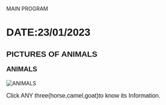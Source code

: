 MAIN PROGRAM
<!DOCTYPE html>
<html>
    <head>
        <title>EXP NO 1</title>
    </head>
    <body>
        <h1 style="font-family: Verdana, Geneva, Tahoma, sans-serif;">DATE:23/01/2023</h1>
        <h2 style="font-family: Verdana, Geneva, Tahoma, sans-serif;">PICTURES OF ANIMALS</h2>
        <p style="font-size:large; font-family: Verdana, Geneva, Tahoma, sans-serif; font-weight: bold;">ANIMALS</p>
        <img src="https://i.pinimg.com/originals/b9/7f/20/b97f206f4ee5e55d38849541e533361d.png" alt="ANIMALS" usemap="#mps">
        <map name="mps">
            <area shape="rect" coords="129,10,239,204" alt="CAMEL" href="1598113972215-96c018fb1a0b?ixlib=rb-4.0.3&ixid=MnwxMjA3fDB8MHxzZWFyY2h8NXx8Y2FtZWx8ZW58MHx8MHx8&w=1000&q=80" target="_blank">
            <area shape="rect" coords="114,208,303,356" alt="HORSE" href="https://media.istockphoto.com/id/1209008843/photo/the-bay-horse-gallops-on-the-grass.jpg?s=612x612&w=0&k=20&c=iFVozGRChWgKih-g_aaP_uSqIKbIvTZOGkXn75dC16s=" target="_blank">
            <area shape="rect" coords="241,50,381,212" alt="GOAT" href="https://media.istockphoto.com/id/486869012/photo/goat-looks-at-us.jpg?s=612x612&w=0&k=20&c=yeu3XUkLR2-mO2zwDGNaVL5o0DITA-deNXSKNaCX6bA=" target="_blank">
        </map>
        <p style="font-family: Verdana, Geneva, Tahoma, sans-serif; font-size: medium;"> Click ANY three(horse,camel,goat)to know its Information.</p>
    </body>
</html>
